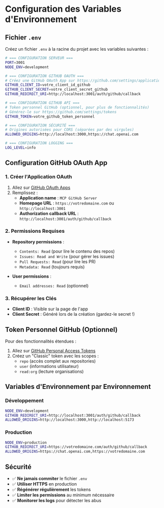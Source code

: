 # Configuration des Variables d'Environnement

## Fichier `.env`

Créez un fichier `.env` à la racine du projet avec les variables suivantes :

```bash
# === CONFIGURATION SERVEUR ===
PORT=3001
NODE_ENV=development

# === CONFIGURATION GITHUB OAUTH ===
# Créez une GitHub OAuth App sur https://github.com/settings/applications/new
GITHUB_CLIENT_ID=votre_client_id_github
GITHUB_CLIENT_SECRET=votre_client_secret_github
GITHUB_REDIRECT_URI=http://localhost:3001/auth/github/callback

# === CONFIGURATION GITHUB API ===
# Token personnel GitHub (optionnel, pour plus de fonctionnalités)
# Générez-le sur https://github.com/settings/tokens
GITHUB_TOKEN=votre_github_token_personnel

# === CONFIGURATION SÉCURITÉ ===
# Origines autorisées pour CORS (séparées par des virgules)
ALLOWED_ORIGINS=http://localhost:3000,https://chat.openai.com

# === CONFIGURATION LOGGING ===
LOG_LEVEL=info
```

## Configuration GitHub OAuth App

### 1. Créer l'Application OAuth
1. Allez sur [GitHub OAuth Apps](https://github.com/settings/applications/new)
2. Remplissez :
   - **Application name** : `MCP GitHub Server`
   - **Homepage URL** : `https://votredomaine.com` ou `http://localhost:3001`
   - **Authorization callback URL** : `http://localhost:3001/auth/github/callback`

### 2. Permissions Requises
- **Repository permissions** :
  - `Contents: Read` (pour lire le contenu des repos)
  - `Issues: Read and Write` (pour gérer les issues)
  - `Pull Requests: Read` (pour lire les PR)
  - `Metadata: Read` (toujours requis)

- **User permissions** :
  - `Email addresses: Read` (optionnel)

### 3. Récupérer les Clés
- **Client ID** : Visible sur la page de l'app
- **Client Secret** : Généré lors de la création (gardez-le secret !)

## Token Personnel GitHub (Optionnel)

Pour des fonctionnalités étendues :

1. Allez sur [GitHub Personal Access Tokens](https://github.com/settings/tokens)
2. Créez un "Classic" token avec les scopes :
   - `repo` (accès complet aux repositories)
   - `user` (informations utilisateur)
   - `read:org` (lecture organisations)

## Variables d'Environnement par Environnement

### Développement
```bash
NODE_ENV=development
GITHUB_REDIRECT_URI=http://localhost:3001/auth/github/callback
ALLOWED_ORIGINS=http://localhost:3000,http://localhost:5173
```

### Production
```bash
NODE_ENV=production
GITHUB_REDIRECT_URI=https://votredomaine.com/auth/github/callback
ALLOWED_ORIGINS=https://chat.openai.com,https://votredomaine.com
```

## Sécurité

- ✅ **Ne jamais commiter** le fichier `.env`
- ✅ **Utiliser HTTPS** en production
- ✅ **Régénérer régulièrement** les tokens
- ✅ **Limiter les permissions** au minimum nécessaire
- ✅ **Monitorer les logs** pour détecter les abus
